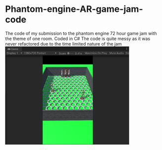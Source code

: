 # Phantom-engine-AR-game-jam-code
The code of my submission to the phantom engine 72 hour game jam with the theme of one room. Coded in C#
The code is quite messy as it was never refactored due to the time limited nature of the jam <br>
<img src="/project-photos/example.PNG" width="400">
